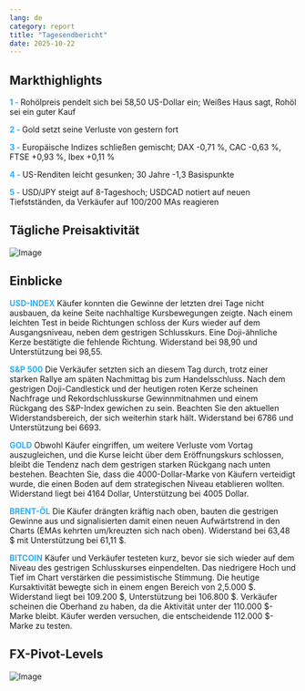```yaml
---
lang: de
category: report
title: "Tagesendbericht"
date: 2025-10-22
---
```



<h2>Markthighlights</h2>
<strong style="color: #2caef7;">1 - </strong> Rohölpreis pendelt sich bei 58,50 US-Dollar ein; Weißes Haus sagt, Rohöl sei ein guter Kauf

<strong style="color: #2caef7;">2 - </strong> Gold setzt seine Verluste von gestern fort

<strong style="color: #2caef7;">3 - </strong> Europäische Indizes schließen gemischt; DAX -0,71 %, CAC -0,63 %, FTSE +0,93 %, Ibex +0,11 %

<strong style="color: #2caef7;">4 - </strong> US-Renditen leicht gesunken; 30 Jahre -1,3 Basispunkte

<strong style="color: #2caef7;">5 - </strong> USD/JPY steigt auf 8-Tageshoch; USDCAD notiert auf neuen Tiefstständen, da Verkäufer auf 100/200 MAs reagieren



<h2>Tägliche Preisaktivität</h2>
<img src="https://markleighedu.github.io/img/Oct-2025/22-Oct-2025/price.jpg" alt="Image"/>

<h2>Einblicke</h2>
<strong style="color: #2caef7;">USD-INDEX</strong> Käufer konnten die Gewinne der letzten drei Tage nicht ausbauen, da keine Seite nachhaltige Kursbewegungen zeigte. Nach einem leichten Test in beide Richtungen schloss der Kurs wieder auf dem Ausgangsniveau, neben dem gestrigen Schlusskurs. Eine Doji-ähnliche Kerze bestätigte die fehlende Richtung. Widerstand bei 98,90 und Unterstützung bei 98,55.

<strong style="color: #2caef7;">S&P 500</strong> Die Verkäufer setzten sich an diesem Tag durch, trotz einer starken Rallye am späten Nachmittag bis zum Handelsschluss. Nach dem gestrigen Doji-Candlestick und der heutigen roten Kerze scheinen Nachfrage und Rekordschlusskurse Gewinnmitnahmen und einem Rückgang des S&P-Index gewichen zu sein. Beachten Sie den aktuellen Widerstandsbereich, der sich weiterhin stark hält. Widerstand bei 6786 und Unterstützung bei 6693.

<strong style="color: #2caef7;">GOLD</strong> Obwohl Käufer eingriffen, um weitere Verluste vom Vortag auszugleichen, und die Kurse leicht über dem Eröffnungskurs schlossen, bleibt die Tendenz nach dem gestrigen starken Rückgang nach unten bestehen. Beachten Sie, dass die 4000-Dollar-Marke von Käufern verteidigt wurde, die einen Boden auf dem strategischen Niveau etablieren wollten. Widerstand liegt bei 4164 Dollar, Unterstützung bei 4005 Dollar.

<strong style="color: #2caef7;">BRENT-ÖL</strong> Die Käufer drängten kräftig nach oben, bauten die gestrigen Gewinne aus und signalisierten damit einen neuen Aufwärtstrend in den Charts (EMAs kehrten um/kreuzten sich nach oben). Widerstand bei 63,48 $ mit Unterstützung bei 61,11 $.

<strong style="color: #2caef7;">BITCOIN</strong> Käufer und Verkäufer testeten kurz, bevor sie sich wieder auf dem Niveau des gestrigen Schlusskurses einpendelten. Das niedrigere Hoch und Tief im Chart verstärken die pessimistische Stimmung. Die heutige Kursaktivität bewegte sich in einem engen Bereich von 2,5.000 $. Widerstand liegt bei 109.200 $, Unterstützung bei 106.800 $. Verkäufer scheinen die Oberhand zu haben, da die Aktivität unter der 110.000 $-Marke bleibt. Käufer werden versuchen, die entscheidende 112.000 $-Marke zu testen.



<h2>FX-Pivot-Levels</h2>
<img src="https://markleighedu.github.io/img/Oct-2025/22-Oct-2025/pivot.jpg" alt="Image"/>